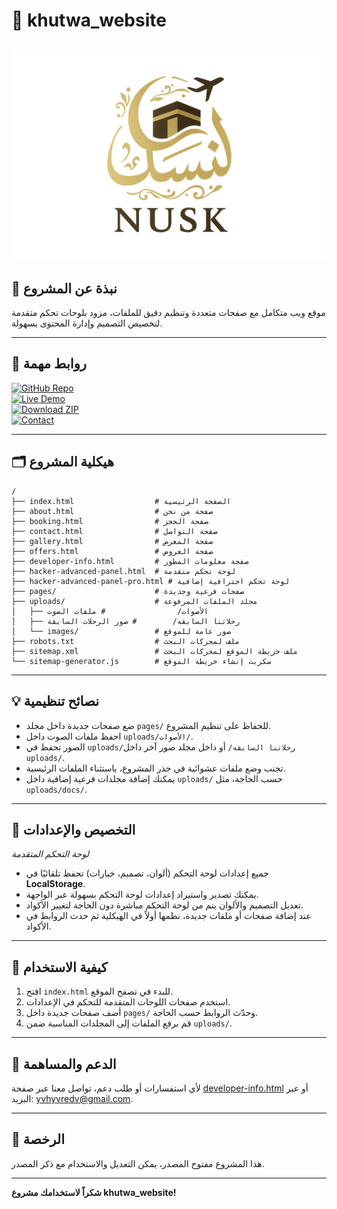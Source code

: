 
# 🚀 khutwa_website

![khutwa_website Banner](https://github.com/vv7x-x/khutwa_website/blob/main/uploads/images/logo.png)
---

## 📌 نبذة عن المشروع
موقع ويب متكامل مع صفحات متعددة وتنظيم دقيق للملفات، مزود بلوحات تحكم متقدمة لتخصيص التصميم وإدارة المحتوى بسهولة.

---

## 🔗 روابط مهمة

[![GitHub Repo](https://img.shields.io/badge/GitHub-Repo-black?style=for-the-badge&logo=github)](https://github.com/vv7x-x/khutwa_website)  
[![Live Demo](https://img.shields.io/badge/Live-Demo-green?style=for-the-badge&logo=google-chrome)](https://khutwa-website-xi.vercel.app/)  
[![Download ZIP](https://img.shields.io/badge/Download-ZIP-blue?style=for-the-badge&logo=download)](https://github.com/vv7x-x/khutwa_website/tree/main.zip)  
[![Contact](https://img.shields.io/badge/Contact-Email-red?style=for-the-badge&logo=gmail)](mailto:yvhyvredv@gmail.com)

---

## 🗂️ هيكلية المشروع

```
/
├── index.html                  # الصفحة الرئيسية
├── about.html                  # صفحة من نحن
├── booking.html                # صفحة الحجز
├── contact.html                # صفحة التواصل
├── gallery.html                # صفحة المعرض
├── offers.html                 # صفحة العروض
├── developer-info.html         # صفحة معلومات المطور
├── hacker-advanced-panel.html  # لوحة تحكم متقدمة
├── hacker-advanced-panel-pro.html # لوحة تحكم احترافية إضافية
├── pages/                      # صفحات فرعية وجديدة
├── uploads/                    # مجلد الملفات المرفوعة
│   ├── الأصوات/                # ملفات الصوت
│   ├── رحلاتنا السابقه/        # صور الرحلات السابقة
│   └── images/                 # صور عامة للموقع
├── robots.txt                  # ملف لمحركات البحث
├── sitemap.xml                 # ملف خريطة الموقع لمحركات البحث
└── sitemap-generator.js        # سكربت إنشاء خريطة الموقع
```

---

## 💡 نصائح تنظيمية

- ضع صفحات جديدة داخل مجلد `pages/` للحفاظ على تنظيم المشروع.  
- احفظ ملفات الصوت داخل `uploads/الأصوات/`.  
- الصور تحفظ في `uploads/رحلاتنا السابقه/` أو داخل مجلد صور آخر داخل `uploads/`.  
- تجنب وضع ملفات عشوائية في جذر المشروع، باستثناء الملفات الرئيسية.  
- يمكنك إضافة مجلدات فرعية إضافية داخل `uploads/` حسب الحاجة، مثل `uploads/docs/`.

---

## 🎨 التخصيص والإعدادات


*لوحة التحكم المتقدمة*

- جميع إعدادات لوحة التحكم (ألوان، تصميم، خيارات) تحفظ تلقائيًا في **LocalStorage**.  
- يمكنك تصدير واستيراد إعدادات لوحة التحكم بسهولة عبر الواجهة.  
- تعديل التصميم والألوان يتم من لوحة التحكم مباشرة دون الحاجة لتغيير الأكواد.  
- عند إضافة صفحات أو ملفات جديدة، نظمها أولاً في الهيكلية ثم حدث الروابط في الأكواد.

---

## 🚀 كيفية الاستخدام

1. افتح `index.html` للبدء في تصفح الموقع.  
2. استخدم صفحات اللوحات المتقدمة للتحكم في الإعدادات.  
3. أضف صفحات جديدة داخل `pages/` وحدّث الروابط حسب الحاجة.  
4. قم برفع الملفات إلى المجلدات المناسبة ضمن `uploads/`.

---

## 🤝 الدعم والمساهمة

لأي استفسارات أو طلب دعم، تواصل معنا عبر صفحة [developer-info.html](https://khutwa-website-xi.vercel.app/developer-info.html) أو عبر البريد: [yvhyvredv@gmail.com](mailto:yvhyvredv@gmail.com).

---

## 📄 الرخصة

هذا المشروع مفتوح المصدر، يمكن التعديل والاستخدام مع ذكر المصدر.

---

**شكراً لاستخدامك مشروع khutwa_website!**
